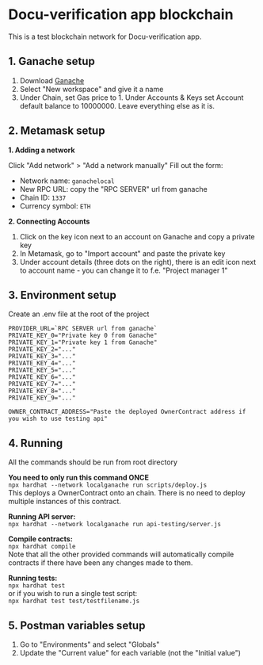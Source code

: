 # Docu-verification app blockchain

This is a test blockchain network for Docu-verification app.

## 1. Ganache setup
1. Download [Ganache](https://trufflesuite.com/ganache/)
2. Select "New workspace" and give it a name
3. Under Chain, set Gas price to 1. Under Accounts & Keys set Account default balance to 10000000. Leave everything else as it is.

## 2. Metamask setup
**1. Adding a network**

Click "Add network" > "Add a network manually"  Fill out the form:
- Network name: `ganachelocal`
- New RPC URL: copy the "RPC SERVER" url from ganache
- Chain ID: `1337`
- Currency symbol: `ETH`

**2. Connecting Accounts**
  1. Click on the key icon next to an account on Ganache and copy a private key
  2. In Metamask, go to "Import account" and paste the private key
  3. Under account details (three dots on the right), there is an edit icon next to account name - you can change it to f.e. "Project manager 1"

## 3. Environment setup
Create an .env file at the root of the project
```dotenv
PROVIDER_URL=`RPC SERVER url from ganache`
PRIVATE_KEY_0="Private key 0 from Ganache"
PRIVATE_KEY_1="Private key 1 from Ganache"
PRIVATE_KEY_2="..."
PRIVATE_KEY_3="..."
PRIVATE_KEY_4="..."
PRIVATE_KEY_5="..."
PRIVATE_KEY_6="..."
PRIVATE_KEY_7="..."
PRIVATE_KEY_8="..."
PRIVATE_KEY_9="..."

OWNER_CONTRACT_ADDRESS="Paste the deployed OwnerContract address if you wish to use testing api"
```

## 4. Running
All the commands should be run from root directory  

**You need to only run this command ONCE**  
`npx hardhat --network localganache run scripts/deploy.js`  
This deploys a OwnerContract onto an chain. There is no need to deploy multiple instances of this contract.

**Running API server:**  
`npx hardhat --network localganache run api-testing/server.js`

**Compile contracts:**  
`npx hardhat compile`  
Note that all the other provided commands will automatically compile contracts if there have been any changes made to them.

**Running tests:**  
`npx hardhat test`  
or if you wish to run a single test script:  
`npx hardhat test test/testfilename.js`

## 5. Postman variables setup
1. Go to "Environments" and select "Globals"
2. Update the "Current value" for each variable (not the "Initial value")



